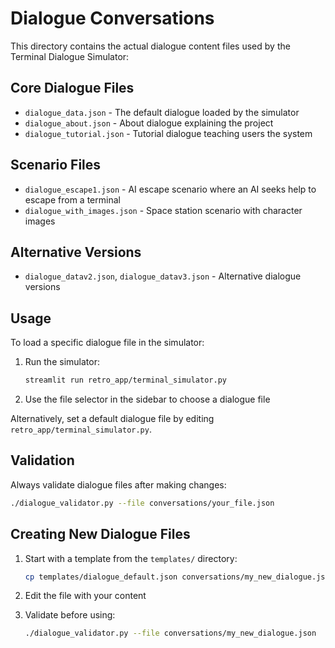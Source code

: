 # Dialogue Conversations

This directory contains the actual dialogue content files used by the Terminal Dialogue Simulator:

## Core Dialogue Files

- `dialogue_data.json` - The default dialogue loaded by the simulator
- `dialogue_about.json` - About dialogue explaining the project
- `dialogue_tutorial.json` - Tutorial dialogue teaching users the system

## Scenario Files

- `dialogue_escape1.json` - AI escape scenario where an AI seeks help to escape from a terminal
- `dialogue_with_images.json` - Space station scenario with character images

## Alternative Versions

- `dialogue_datav2.json`, `dialogue_datav3.json` - Alternative dialogue versions

## Usage

To load a specific dialogue file in the simulator:

1. Run the simulator:
   ```bash
   streamlit run retro_app/terminal_simulator.py
   ```

2. Use the file selector in the sidebar to choose a dialogue file

Alternatively, set a default dialogue file by editing `retro_app/terminal_simulator.py`.

## Validation

Always validate dialogue files after making changes:

```bash
./dialogue_validator.py --file conversations/your_file.json
```

## Creating New Dialogue Files

1. Start with a template from the `templates/` directory:
   ```bash
   cp templates/dialogue_default.json conversations/my_new_dialogue.json
   ```

2. Edit the file with your content

3. Validate before using:
   ```bash
   ./dialogue_validator.py --file conversations/my_new_dialogue.json
   ```